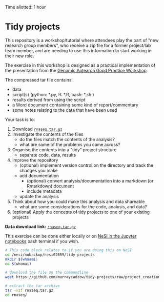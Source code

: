 Time allotted: 1 hour

# Tidy projects


This repository is a workshop/tutorial where attendees play the part of "new research group members", who receive a zip file for a former project/lab team member, and are needing to use this information to start working in their new role.

The exercise in this workshop is designed as a practical implementation of the presentation from the [Genomic Aotearoa Good Practice Workshop](https://github.com/GenomicsAotearoa/ga-good-practice).


The compressed tar file contains:

- data
- script(s) (python: *.py, R: *.R, bash: *.sh )
- results derived from using the script
- a Word document containing some kind of report/commentary 
- some notes relating to the data that have been used

Your task is to:

1. Download [`rnaseq.tar.gz`](https://github.com/murraycadzow/tidy-projects/raw/project_creation/rnaseq.tar.gz)
2. Investigate the contents of the files
   - do the files match the contents of the analysis?
   - what are some of the problems you came across?
3. Organise the contents into a "tidy" project structure
   - separate code, data, results
4. Improve the repository
   - (optional) implement version control on the directory and track the changes you make
   - add documentation
      - (optional) convert analysis/documentation into a markdown (or Rmarkdown) document
      - include metadata
   - update the analysis
5. Think about how you could make this analysis and data shareable
   - what are some considerations for the code, analysis, and data?
6. (optional) Apply the concepts of tidy projects to one of your existing projects    


**Data download link:** [`rnaseq.tar.gz`](https://github.com/murraycadzow/tidy-projects/raw/project_creation/rnaseq.tar.gz)


This exercise can be done either locally or on [NeSI in the Jupyter notebooks](https://jupyter.nesi.org.nz/hub/login?next=/hub/) bash terminal if you wish.

```bash
# This code block relates to if you are doing this on NeSI
cd /nesi/nobackup/nesi02659/tidy-projects
mkdir $(whoami)
cd $(whomai)
```

```bash
# download the file on the commandline
wget https://github.com/murraycadzow/tidy-projects/raw/project_creation/rnaseq.tar.gz

# extract the tar archive
tar -xzf rnaseq.tar.gz
cd rnaseq/
```
